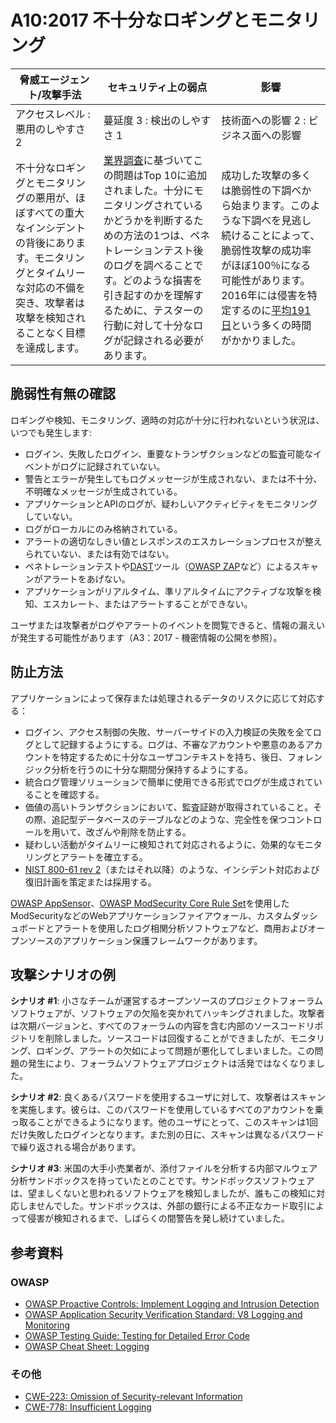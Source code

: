 # A10:2017 不十分なロギングとモニタリング

| 脅威エージェント/攻撃手法 | セキュリティ上の弱点           | 影響               |
| -- | -- | -- |
| アクセスレベル : 悪用のしやすさ 2 | 蔓延度 3 : 検出のしやすさ 1 | 技術面への影響 2 : ビジネス面への影響 |
|不十分なロギングとモニタリングの悪用が、ほぼすべての重大なインシデントの背後にあります。モニタリングとタイムリーな対応の不備を突き、攻撃者は攻撃を検知されることなく目標を達成します。|[業界調査](https://owasp.blogspot.com/2017/08/owasp-top-10-2017-project-update.html)に基づいてこの問題はTop 10に追加されました。十分にモニタリングされているかどうかを判断するための方法の1つは、ペネトレーションテスト後のログを調べることです。どのような損害を引き起すのかを理解するために、テスターの行動に対して十分なログが記録される必要があります。 | 成功した攻撃の多くは脆弱性の下調べから始まります。このような下調べを見逃し続けることによって、脆弱性攻撃の成功率がほぼ100％になる可能性があります。2016年には侵害を特定するのに[平均191日](https://www-01.ibm.com/common/ssi/cgi-bin/ssialias?htmlfid=SEL03130WWEN&)という多くの時間がかかりました。 |

## 脆弱性有無の確認

ロギングや検知、モニタリング、適時の対応が十分に行われないという状況は、いつでも発生します:

* ログイン、失敗したログイン、重要なトランザクションなどの監査可能なイベントがログに記録されていない。
* 警告とエラーが発生してもログメッセージが生成されない、または不十分、不明確なメッセージが生成されている。
* アプリケーションとAPIのログが、疑わしいアクティビティをモニタリングしていない。
* ログがローカルにのみ格納されている。
* アラートの適切なしきい値とレスポンスのエスカレーションプロセスが整えられていない、または有効ではない。
* ペネトレーションテストや[DAST](https://www.owasp.org/index.php/Category:Vulnerability_Scanning_Tools)ツール（[OWASP ZAP](https://www.owasp.org/index.php/OWASP_Zed_Attack_Proxy_Project)など）によるスキャンがアラートをあげない。
* アプリケーションがリアルタイム、準リアルタイムにアクティブな攻撃を検知、エスカレート、またはアラートすることができない。

ユーザまたは攻撃者がログやアラートのイベントを閲覧できると、情報の漏えいが発生する可能性があります（A3：2017 - 機密情報の公開を参照）。

## 防止方法

アプリケーションによって保存または処理されるデータのリスクに応じて対応する：

* ログイン、アクセス制御の失敗、サーバーサイドの入力検証の失敗を全てログとして記録するようにする。ログは、不審なアカウントや悪意のあるアカウントを特定するために十分なユーザコンテキストを持ち、後日、フォレンジック分析を行うのに十分な期間分保持するようにする。
* 統合ログ管理ソリューションで簡単に使用できる形式でログが生成されていることを確認する。
* 価値の高いトランザクションにおいて、監査証跡が取得されていること。その際、追記型データベースのテーブルなどのような、完全性を保つコントロールを用いて、改ざんや削除を防止する。
* 疑わしい活動がタイムリーに検知されて対応されるように、効果的なモニタリングとアラートを確立する。
* [NIST 800-61 rev 2](https://csrc.nist.gov/publications/detail/sp/800-61/rev-2/final)（またはそれ以降）のような、インシデント対応および復旧計画を策定または採用する。

[OWASP AppSensor](https://www.owasp.org/index.php/OWASP_AppSensor_Project)、[OWASP ModSecurity Core Rule Set](https://www.owasp.org/index.php/Category:OWASP_ModSecurity_Core_Rule_Set_Project)を使用したModSecurityなどのWebアプリケーションファイアウォール、カスタムダッシュボードとアラートを使用したログ相関分析ソフトウェアなど、商用およびオープンソースのアプリケーション保護フレームワークがあります。

## 攻撃シナリオの例

**シナリオ #1**: 小さなチームが運営するオープンソースのプロジェクトフォーラムソフトウェアが、ソフトウェアの欠陥を突かれてハッキングされました。攻撃者は次期バージョンと、すべてのフォーラムの内容を含む内部のソースコードリポジトリを削除しました。ソースコードは回復することができましたが、モニタリング、ロギング、アラートの欠如によって問題が悪化してしまいました。この問題の発生により、フォーラムソフトウェアプロジェクトは活発ではなくなりました。

**シナリオ #2**: 良くあるパスワードを使用するユーザに対して、攻撃者はスキャンを実施します。彼らは、このパスワードを使用しているすべてのアカウントを乗っ取ることができるようになります。他のユーザにとって、このスキャンは1回だけ失敗したログインとなります。また別の日に、スキャンは異なるパスワードで繰り返される場合があります。

**シナリオ #3**: 米国の大手小売業者が、添付ファイルを分析する内部マルウェア分析サンドボックスを持っていたとのことです。サンドボックスソフトウェアは、望ましくないと思われるソフトウェアを検知しましたが、誰もこの検知に対応しませんでした。サンドボックスは、外部の銀行による不正なカード取引によって侵害が検知されるまで、しばらくの間警告を発し続けていました。

## 参考資料

### OWASP

* [OWASP Proactive Controls: Implement Logging and Intrusion Detection](https://www.owasp.org/index.php/OWASP_Proactive_Controls#8:_Implement_Logging_and_Intrusion_Detection)
* [OWASP Application Security Verification Standard: V8 Logging and Monitoring](https://www.owasp.org/index.php/Category:OWASP_Application_Security_Verification_Standard_Project#tab=Home)
* [OWASP Testing Guide: Testing for Detailed Error Code](https://www.owasp.org/index.php/Category:OWASP_Application_Security_Verification_Standard_Project#tab=Home)
* [OWASP Cheat Sheet: Logging](https://www.owasp.org/index.php/Logging_Cheat_Sheet)

### その他

* [CWE-223: Omission of Security-relevant Information](https://cwe.mitre.org/data/definitions/223.html)
* [CWE-778: Insufficient Logging](https://cwe.mitre.org/data/definitions/778.html)
